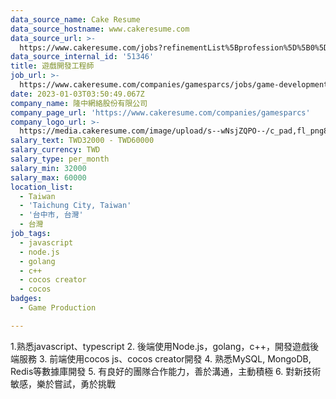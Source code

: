 ```yaml
---
data_source_name: Cake Resume
data_source_hostname: www.cakeresume.com
data_source_url: >-
  https://www.cakeresume.com/jobs?refinementList%5Bprofession%5D%5B0%5D=game-production&range%5Bsalary_range%5D%5Bmin%5D=1000000
data_source_internal_id: '51346'
title: 遊戲開發工程師
job_url: >-
  https://www.cakeresume.com/companies/gamesparcs/jobs/game-development-engineer-c129bd
date: 2023-01-03T03:50:49.067Z
company_name: 隆中網絡股份有限公司
company_page_url: 'https://www.cakeresume.com/companies/gamesparcs'
company_logo_url: >-
  https://media.cakeresume.com/image/upload/s--wNsjZQPO--/c_pad,fl_png8,h_200,w_200/v1672363006/iqn45aarox9yomr9pxcj.png
salary_text: TWD32000 - TWD60000
salary_currency: TWD
salary_type: per_month
salary_min: 32000
salary_max: 60000
location_list:
  - Taiwan
  - 'Taichung City, Taiwan'
  - '台中市, 台灣'
  - 台灣
job_tags:
  - javascript
  - node.js
  - golang
  - c++
  - cocos creator
  - cocos
badges:
  - Game Production

---
```


1.熟悉javascript、typescript 2. 後端使用Node.js，golang，c++，開發遊戲後端服務 3. 前端使用cocos js、cocos creator開發 4. 熟悉MySQL, MongoDB, Redis等數據庫開發 5. 有良好的團隊合作能力，善於溝通，主動積極 6. 對新技術敏感，樂於嘗試，勇於挑戰